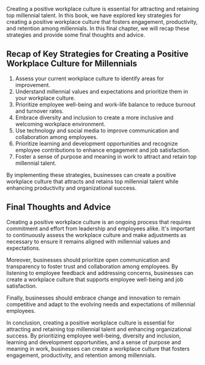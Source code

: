 
Creating a positive workplace culture is essential for attracting and retaining top millennial talent. In this book, we have explored key strategies for creating a positive workplace culture that fosters engagement, productivity, and retention among millennials. In this final chapter, we will recap these strategies and provide some final thoughts and advice.

Recap of Key Strategies for Creating a Positive Workplace Culture for Millennials
---------------------------------------------------------------------------------

1. Assess your current workplace culture to identify areas for improvement.
2. Understand millennial values and expectations and prioritize them in your workplace culture.
3. Prioritize employee well-being and work-life balance to reduce burnout and turnover rates.
4. Embrace diversity and inclusion to create a more inclusive and welcoming workplace environment.
5. Use technology and social media to improve communication and collaboration among employees.
6. Prioritize learning and development opportunities and recognize employee contributions to enhance engagement and job satisfaction.
7. Foster a sense of purpose and meaning in work to attract and retain top millennial talent.

By implementing these strategies, businesses can create a positive workplace culture that attracts and retains top millennial talent while enhancing productivity and organizational success.

Final Thoughts and Advice
-------------------------

Creating a positive workplace culture is an ongoing process that requires commitment and effort from leadership and employees alike. It's important to continuously assess the workplace culture and make adjustments as necessary to ensure it remains aligned with millennial values and expectations.

Moreover, businesses should prioritize open communication and transparency to foster trust and collaboration among employees. By listening to employee feedback and addressing concerns, businesses can create a workplace culture that supports employee well-being and job satisfaction.

Finally, businesses should embrace change and innovation to remain competitive and adapt to the evolving needs and expectations of millennial employees.

In conclusion, creating a positive workplace culture is essential for attracting and retaining top millennial talent and enhancing organizational success. By prioritizing employee well-being, diversity and inclusion, learning and development opportunities, and a sense of purpose and meaning in work, businesses can create a workplace culture that fosters engagement, productivity, and retention among millennials.
